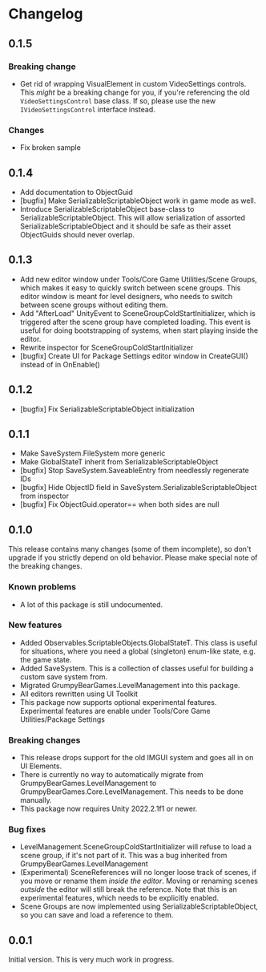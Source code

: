 # Changelog

## 0.1.5

### Breaking change
- Get rid of wrapping VisualElement in custom VideoSettings controls. This _might_ be a breaking change for 
  you, if you're referencing the old `VideoSettingsControl` base class. If so, please use the new
  `IVideoSettingsControl` interface instead.

### Changes
- Fix broken sample

## 0.1.4
- Add documentation to ObjectGuid
- [bugfix] Make SerializableScriptableObject<T> work in game mode as well.
- Introduce SerializableScriptableObject base-class to SerializableScriptableObject<T>. This will allow serialization
  of assorted SerializableScriptableObject<T> and it should be safe as their asset ObjectGuids should never overlap.

## 0.1.3

- Add new editor window under Tools/Core Game Utilities/Scene Groups, which makes it easy to quickly switch between
  scene groups. This editor window is meant for level designers, who needs to switch between scene groups without
  editing them.
- Add "AfterLoad" UnityEvent to SceneGroupColdStartInitializer, which is triggered after the scene group have
  completed loading. This event is useful for doing bootstrapping of systems, when start playing inside the editor.
- Rewrite inspector for SceneGroupColdStartInitializer
- [bugfix] Create UI for Package Settings editor window in CreateGUI() instead of in OnEnable()

## 0.1.2

- [bugfix] Fix SerializableScriptableObject initialization


## 0.1.1

- Make SaveSystem.FileSystem more generic
- Make GlobalStateT<T> inherit from SerializableScriptableObject<T>
- [bugfix] Stop SaveSystem.SaveableEntry from needlessly regenerate IDs
- [bugfix] Hide ObjectID field in SaveSystem.SerializableScriptableObject<T> from inspector
- [bugfix] Fix ObjectGuid.operator== when both sides are null


## 0.1.0
This release contains many changes (some of them incomplete), so don't upgrade if you strictly depend on old behavior.
Please make special note of the breaking changes.

### Known problems
- A lot of this package is still undocumented.

### New features
- Added Observables.ScriptableObjects.GlobalStateT. This class is useful for situations, where you need a global (singleton) enum-like state, e.g. the game state.
- Added SaveSystem. This is a collection of classes useful for building a custom save system from.
- Migrated GrumpyBearGames.LevelManagement into this package.
- All editors rewritten using UI Toolkit
- This package now supports optional experimental features. Experimental features are enable under
  Tools/Core Game Utilities/Package Settings 

### Breaking changes
- This release drops support for the old IMGUI system and goes all in on UI Elements.
- There is currently no way to automatically migrate from GrumpyBearGames.LevelManagement to
  GrumpyBearGames.Core.LevelManagement. This needs to be done manually.
- This package now requires Unity 2022.2.1f1 or newer.

### Bug fixes
- LevelManagement.SceneGroupColdStartInitializer will refuse to load a scene group, if it's not part of it. This was
  a bug inherited from GrumpyBearGames.LevelManagement
- (Experimental) SceneReferences will no longer loose track of scenes, if you move or rename them
  _inside the editor_. Moving or renaming scenes _outside_ the editor will still break the reference. Note that this
  is an experimental features, which needs to be explicitly enabled.
- Scene Groups are now implemented using SerializableScriptableObject, so you can save and load a reference to them.


## 0.0.1
Initial version. This is very much work in progress.
